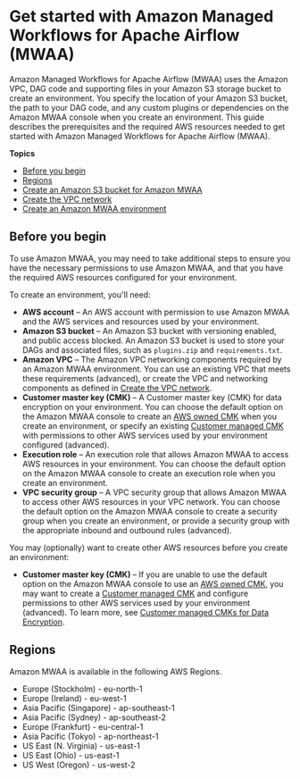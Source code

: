 # Get started with Amazon Managed Workflows for Apache Airflow \(MWAA\)<a name="get-started"></a>

Amazon Managed Workflows for Apache Airflow \(MWAA\) uses the Amazon VPC, DAG code and supporting files in your Amazon S3 storage bucket to create an environment\. You specify the location of your Amazon S3 bucket, the path to your DAG code, and any custom plugins or dependencies on the Amazon MWAA console when you create an environment\. This guide describes the prerequisites and the required AWS resources needed to get started with Amazon Managed Workflows for Apache Airflow \(MWAA\)\.

**Topics**
+ [Before you begin](#prerequisites)
+ [Regions](#regions)
+ [Create an Amazon S3 bucket for Amazon MWAA](mwaa-s3-bucket.md)
+ [Create the VPC network](vpc-create.md)
+ [Create an Amazon MWAA environment](create-environment.md)

## Before you begin<a name="prerequisites"></a>

To use Amazon MWAA, you may need to take additional steps to ensure you have the necessary permissions to use Amazon MWAA, and that you have the required AWS resources configured for your environment\. 

To create an environment, you'll need:
+ **AWS account** – An AWS account with permission to use Amazon MWAA and the AWS services and resources used by your environment\.
+ **Amazon S3 bucket** – An Amazon S3 bucket with versioning enabled, and public access blocked\. An Amazon S3 bucket is used to store your DAGs and associated files, such as `plugins.zip` and `requirements.txt`\.
+ **Amazon VPC** – The Amazon VPC networking components required by an Amazon MWAA environment\. You can use an existing VPC that meets these requirements \(advanced\), or create the VPC and networking components as defined in [Create the VPC network](vpc-create.md)\.
+ **Customer master key \(CMK\)** – A Customer master key \(CMK\) for data encryption on your environment\. You can choose the default option on the Amazon MWAA console to create an [AWS owned CMK](https://docs.aws.amazon.com/kms/latest/developerguide/concepts.html#aws-owned-cmk) when you create an environment, or specify an existing [Customer managed CMK](https://docs.aws.amazon.com/kms/latest/developerguide/concepts.html#customer-cmk) with permissions to other AWS services used by your environment configured \(advanced\)\.
+ **Execution role** – An execution role that allows Amazon MWAA to access AWS resources in your environment\. You can choose the default option on the Amazon MWAA console to create an execution role when you create an environment\.
+ **VPC security group** – A VPC security group that allows Amazon MWAA to access other AWS resources in your VPC network\. You can choose the default option on the Amazon MWAA console to create a security group when you create an environment, or provide a security group with the appropriate inbound and outbound rules \(advanced\)\.

You may \(optionally\) want to create other AWS resources before you create an environment:
+ **Customer master key \(CMK\)** – If you are unable to use the default option on the Amazon MWAA console to use an [AWS owned CMK](https://docs.aws.amazon.com/kms/latest/developerguide/concepts.html#aws-owned-cmk), you may want to create a [Customer managed CMK](https://docs.aws.amazon.com/kms/latest/developerguide/concepts.html#customer-cmk) and configure permissions to other AWS services used by your environment \(advanced\)\. To learn more, see [Customer managed CMKs for Data Encryption](custom-keys-certs.md)\.

## Regions<a name="regions"></a>

Amazon MWAA is available in the following AWS Regions\.
+ Europe \(Stockholm\) \- eu\-north\-1
+ Europe \(Ireland\) \- eu\-west\-1
+ Asia Pacific \(Singapore\) \- ap\-southeast\-1
+ Asia Pacific \(Sydney\) \- ap\-southeast\-2
+ Europe \(Frankfurt\) \- eu\-central\-1
+ Asia Pacific \(Tokyo\) \- ap\-northeast\-1
+ US East \(N\. Virginia\) \- us\-east\-1
+ US East \(Ohio\) \- us\-east\-1
+ US West \(Oregon\) \- us\-west\-2